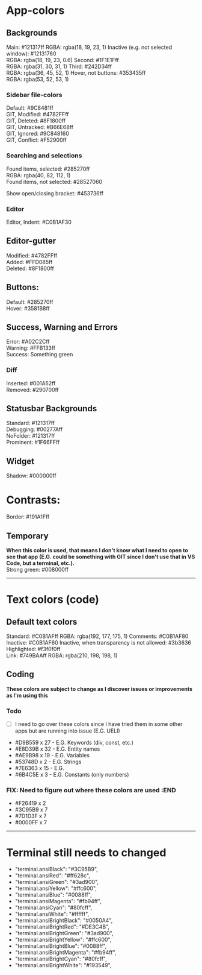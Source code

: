 # App-colors 

<!-- * FINISHED * -->  
## Backgrounds
Main:                                       #121317ff
    RGBA:                                       rgba(18, 19, 23, 1)
Inactive (e.g. not selected window):        #12131760   
    RGBA:                                       rgba(18, 19, 23, 0.6)
Second:                                     #1F1E1Fff    
    RGBA:                                       rgba(31, 30, 31, 1)
Third:                                      #242D34ff     
    RGBA:                                       rgba(36, 45, 52, 1)
Hover, not buttons:                         #353435ff    
    RGBA:                                       rgba(53, 52, 53, 1)

<!-- * FINISHED * -->    
### Sidebar file-colors   
Default:									#9C8481ff   
GIT, Modified:								#4782FFff   
GIT, Deleted:								#8F1800ff   
GIT, Untracked:								#B66E68ff   
GIT, Ignored: 								#9C848160   
GIT, Conflict: 								#F52900ff   

<!-- * FINISHED * -->   
### Searching and selections   
Found items, selected:                      #285270ff   
    RGBA:                                       rgba(40, 82, 112, 1)   
Found items, not selected:                  #28527060   
     
Show open/closing bracket:                  #453736ff    

<!-- * FINISHED * -->   
### Editor
Editor, Indent:                             #C0B1AF30    

<!-- * FINISHED * -->   
## Editor-gutter
Modified:                                   #4782FFff   
Added:                                      #FFD085ff   
Deleted:                                    #8F1800ff   

<!-- * FINISHED * -->    
## Buttons: 
Default:                                    #285270ff   
Hover:                                      #3581B8ff   

<!-- * FINISHED * -->   
## Success, Warning and Errors
Error:                                      #A02C2Cff   
Warning:                                    #FFB133ff   
Success:                                    Something green

<!-- * FINISHED * -->   
### Diff
Inserted:                                   #001A52ff   
Removed:                                    #290700ff    

<!-- * FINISHED * -->    
## Statusbar Backgrounds
Standard: 									#121317ff   
Debugging:                                  #00277Aff   
NoFolder:									#121317ff   
Prominent:									#1F66FFff  

<!-- * FINISHED * -->    
## Widget
Shadow:                                     #000000ff   

<!-- * FINISHED * -->   
# Contrasts:
Border:                                     #191A1Fff   
   
## Temporary
**When this color is used, that means I don't know what I need to open to see that app (E.G. could be something with GIT since I don't use that in VS Code, but a terminal, etc.).**    
Strong green:                               #008000ff    

---

# Text colors (code)
## Default text colors
Standard:                                   #C0B1AFff 
    RGBA:                                       rgba(192, 177, 175, 1)
Comments:									#C0B1AF80    
Inactive:                                   #C0B1AF60
Inactive, when transparency is not allowed: #3b3636    
Highlighted:                                #f3f0f0ff    
Link:                                       #749BAAff
    RGBA:                                       rgba(210, 198, 198, 1)    


## Coding 
**These colors are subject to change as I discover issues or improvements as I'm using this**   

### Todo
- [ ] I need to go over these colors since I have tried them in some other apps but are running into issue (E.G. UELI)

- #D9B559 x 27 	- E.G. Keywords (div, const, etc.)    
- #E8D39B x 32 	- E.G. Entity names   
- #AE9B98 x 19 	- E.G. Variables    
- #53748D x 2	- E.G. Strings    
- #7E6363 x 15 	- E.G.    
- #6B4C5E x 3	- E.G. Constants (only numbers)    

### FIX: Need to figure out where these colors are used :END   
- #F26419 x 2    
- #3C95B9 x 7    
- #7D1D3F x 7    
- #0000FF x 7   

---

# Terminal still needs to changed
- "terminal.ansiBlack": "#3C95B9", 
- "terminal.ansiRed": "#ff628c", 
- "terminal.ansiGreen": "#3ad900", 
- "terminal.ansiYellow": "#ffc600", 
- "terminal.ansiBlue": "#0088ff", 
- "terminal.ansiMagenta": "#fb94ff", 
- "terminal.ansiCyan": "#80fcff",
- "terminal.ansiWhite": "#ffffff", 
- "terminal.ansiBrightBlack": "#0050A4", 
- "terminal.ansiBrightRed": "#DE3C4B", 
- "terminal.ansiBrightGreen": "#3ad900", 
- "terminal.ansiBrightYellow": "#ffc600", 
- "terminal.ansiBrightBlue": "#0088ff", 
- "terminal.ansiBrightMagenta": "#fb94ff", 
- "terminal.ansiBrightCyan": "#80fcff",
- "terminal.ansiBrightWhite": "#193549", 